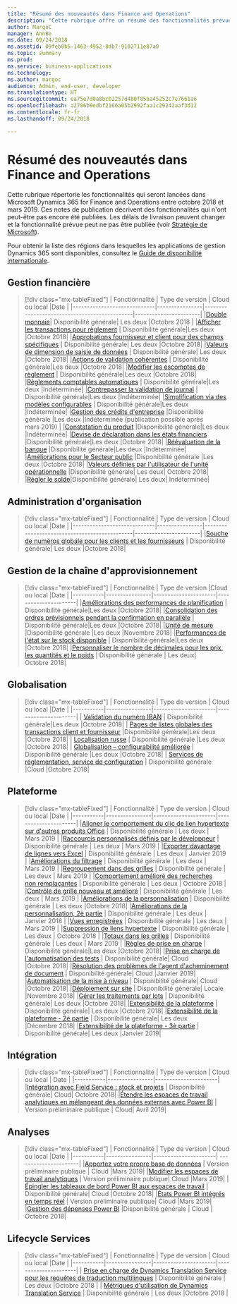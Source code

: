 ```yaml
---
title: "Résumé des nouveautés dans Finance and Operations"
description: "Cette rubrique offre un résumé des fonctionnalités prévues pour la version d'octobre 2018 de Microsoft Dynamics 365 for Finance and Operations."
author: MargoC
manager: AnnBe
ms.date: 09/24/2018
ms.assetid: 09feb0b5-1463-4952-8db7-9102711e87a0
ms.topic: summary
ms.prod: 
ms.service: business-applications
ms.technology: 
ms.author: margoc
audience: Admin, end-user, developer
ms.translationtype: HT
ms.sourcegitcommit: ea75e7d0a8bcb2257d4b0f85ba45252c7e7661a6
ms.openlocfilehash: a2706b0edbf2166a05b2992faa1c29242aaf3d12
ms.contentlocale: fr-fr
ms.lasthandoff: 09/24/2018

---
```

# <a name="summary-of-whats-new-in-finance-and-operations"></a>Résumé des nouveautés dans Finance and Operations

Cette rubrique répertorie les fonctionnalités qui seront lancées dans Microsoft Dynamics 365 for Finance and Operations entre octobre 2018 et mars 2019. Ces notes de publication décrivent des fonctionnalités qui n'ont peut-être pas encore été publiées. Les délais de livraison peuvent changer et la fonctionnalité prévue peut ne pas être publiée (voir [Stratégie de Microsoft](https://go.microsoft.com/fwlink/p/?linkid=2007332)).
    
Pour obtenir la liste des régions dans lesquelles les applications de gestion Dynamics 365 sont disponibles, consultez le [Guide de disponibilité internationale](https://aka.ms/dynamics_365_international_availability_deck).


## <a name="financial-management"></a>Gestion financière
> [!div class="mx-tableFixed"]
> | Fonctionnalité                     | Type de version   | Cloud ou local                      |Date |
> |-----------------------------|----------------|----------------------------------------------|-----------------------|
> |[Double monnaie](dual-currency.md)| Disponibilité générale| Les deux                                |Octobre 2018 |
> |[Afficher les transactions pour règlement](view-settlement-transactions.md) | Disponibilité générale|Les deux  |Octobre 2018|
> |[Approbations fournisseur et client pour des champs spécifiques](vendor-customer-approval-fields.md) | Disponibilité générale| Les deux            |Octobre 2018|
> |[Valeurs de dimension de saisie de données](data-entry-dimension-values.md) | Disponibilité générale| Les deux   |Octobre 2018|
> |[Actions de validation cohérentes](validation-actions-journals.md) | Disponibilité générale|Les deux  |Octobre 2018|
> |[Modifier les escomptes de règlement](change-cash-discounts.md) | Disponibilité générale|Les deux                |Octobre 2018|
> |[Règlements comptables automatiques](automatic-ledger-settlements.md) | Disponibilité générale|Les deux  |Indéterminée|
> |[Contrepasser la validation de journal](reverse-journal-posting.md) | Disponibilité générale|Les deux            |Indéterminée|
> |[Simplification via des modèles configurables](simplication-templates.md) | Disponibilité générale|Les deux   |Indéterminée|
> |[Gestion des crédits d'entreprise](enterprise-credit-management.md) |Disponibilité générale |Les deux  |Indéterminée (publication possible après mars 2019) |
> |[Constatation du produit](revenue-recognition.md) |Disponibilité générale|Les deux                     |Indéterminée|
> |[Devise de déclaration dans les états financiers](reporting-currency-financial-reporting.md) |Disponibilité générale|Les deux |Octobre 2018|
> |[Réévaluation de la banque](bank-revaluation.md) |Disponibilité générale|Les deux                     |Indéterminée|
> |[Améliorations pour le Secteur public](public-sector.md) |Disponibilité générale |Les deux     |Octobre 2018|
> |[Valeurs définies par l'utilisateur de l'unité opérationnelle](operating-unit-user-defined-values.md) |Disponibilité générale| Les deux| Octobre 2018|
> |[Régler le solde](settle-remainder.md)|Disponibilité générale| Les deux| Indéterminée|


## <a name="organization-administration"></a>Administration d'organisation
> [!div class="mx-tableFixed"]
> | Fonctionnalité                     | Type de version   | Cloud ou local                      |Date |
> |-----------------------------|----------------|----------------------------------------------|-----------------------|
> |[Souche de numéros globale pour les clients et les fournisseurs](global-number-sequences.md) | Disponibilité générale| Les deux           |Octobre 2018|

## <a name="supply-chain-management"></a>Gestion de la chaîne d'approvisionnement

> [!div class="mx-tableFixed"]
> | Fonctionnalité   | Type de version  |Cloud ou local  |Date |
> |-----------|----------------|----------------------|----------------------|
> |[Améliorations des performances de planification](master-planning-perf.md) | Disponibilité générale|Les deux     |Octobre 2018|
> |[Consolidation des ordres prévisionnels pendant la confirmation en parallèle](planned-orders-during-parallel-firming.md) | Disponibilité générale|Les deux     |Octobre 2018|
> |[Unité de mesure](uom.md) |Disponibilité générale |Les deux    |Novembre 2018|
> |[Performances de l'état sur le stock disponible](on-hand-inventory-report-performance.md) | Disponibilité générale|Les deux  |Octobre 2018|
> |[Personnaliser le nombre de décimales pour les prix, les quantités et le poids](customize-decimals-for-prices-quantities-and-weight.md) | Disponibilité générale | Les deux| Octobre 2018|

<!--
## Planned regulatory features
=======
-->

## <a name="globalization"></a>Globalisation

> [!div class="mx-tableFixed"]
> | Fonctionnalité   | Type de version   | Cloud ou local  |Date |
> |-----------|----------------|----------------------|----------------------|
> | [Validation du numéro IBAN](iban-number-validation.md) | Disponibilité générale|Les deux              |Octobre 2018|
> | [Pages de listes globales des transactions client et fournisseur](global-customer-and-vendor-list.md) |Disponibilité générale|Les deux   |Octobre 2018|
> | [Localisation russe](russian-regulations-on-prem.md)                            | Disponibilité générale |Les deux           |Octobre 2018|
> | [Globalisation – configurabilité améliorée](globalization-configurability.md)      | Disponibilité générale |Les deux          |Octobre 2018|
> | [Services de réglementation, service de configuration](regulatory-service-configuration.md) | Disponibilité générale |Cloud           |Octobre 2018|

## <a name="platform"></a>Plateforme

> [!div class="mx-tableFixed"]
> | Fonctionnalité   | Type de version   | Cloud ou local  |Date |
> |-----------|----------------|----------------------|----------------------|
> |[Aligner le comportement du clic de lien hypertexte sur d'autres produits Office](hyperlink-behavior.md) | Disponibilité générale | Les deux | Mars 2019 |
> |[Raccourcis personnalisés définis par le développeur](custom-shortcuts.md) | Disponibilité générale | Les deux | Mars 2019 |
> |[Exporter davantage de lignes vers Excel](export-more-rows.md)  | Disponibilité générale | Les deux | Janvier 2019 |
> |[Améliorations du filtrage](filtering-enhancements.md) | Disponibilité générale | Les deux | Mars 2019 |
> |[Regroupement dans des grilles](grouping-in-grids.md)  | Disponibilité générale | Les deux | Mars 2019 |
> |[Comportement amélioré des recherches non remplaçantes](non-replacing-lookups.md) | Disponibilité générale | Les deux | Octobre 2018 |
> |[Contrôle de grille nouveau et amélioré](new-grid-control.md) | Disponibilité générale | Les deux | Mars 2019 |
> |[Améliorations de la personnalisation](personalization-improvements.md) | Disponibilité générale | Les deux |Octobre 2018|
> |[Améliorations de la personnalisation, 2è partie](personalization-improvements2.md) | Disponibilité générale | Les deux | Janvier 2018 |
> |[Vues enregistrées](saved-views.md) | Disponibilité générale | Les deux | Mars 2019 |
> |[Suppression de liens hypertexte](suppress-hyperlinks.md) | Disponibilité générale | Les deux | Octobre 2018 |
> |[Totaux dans les grilles](grid-totals.md) | Disponibilité générale | Les deux | Mars 2019 |
> |[Règles de prise en charge](supportability-rules.md) | Disponibilité générale|Les deux    |Octobre 2018|
> |[Prise en charge de l'automatisation des tests](test-automation-support.md) | Disponibilité générale| Cloud    |Octobre 2018|
> |[Résolution des problèmes de l'agent d'acheminement de document](troubleshoot-document-routing-agent.md) | Disponibilité générale| Cloud    |Janvier 2019|
> |[Automatisation de la mise à niveau](upgrade-automation.md) | Disponibilité générale| Cloud     |Octobre 2018|
> |[Déploiement sur site](on-premises-deployments.md) | Disponibilité générale|  Locale    |Novembre 2018|
> |[Gérer les traitements par lots](batch-management.md) | Disponibilité générale| Les deux   |Octobre 2018|
> |[Extensibilité de la plateforme](platform-extensibility.md) | Disponibilité générale| Les deux     |Octobre 2018|
> |[Extensibilité de la plateforme - 2è partie](platform-extensibility2.md) | Disponibilité générale| Les deux     |Décembre 2018|
> |[Extensibilité de la plateforme - 3è partie](platform-extensibility3.md) | Disponibilité générale| Les deux     |Janvier 2019|

## <a name="integration"></a>Intégration

> [!div class="mx-tableFixed"]
> | Fonctionnalité   | Type de version   |  Cloud ou local   | Date |
> |-----------|----------------|----------------------|
> |[Intégration avec Field Service : stock et projets](integration-field-service-inventory-projects.md) | Disponibilité générale| Cloud|   Octobre 2018|
> |[Étendre les espaces de travail analytiques en mélangeant des données externes avec Power BI](extend-analytical-workspaces-mash-up-external-data-powerbi.md) | Version préliminaire publique | Cloud| Avril 2019|

## <a name="analytics"></a>Analyses

> [!div class="mx-tableFixed"]
> | Fonctionnalité   | Type de version   | Cloud ou local  |Date |
> |-----------|----------------|----------------------| ----------------------|
> |[Apportez votre propre base de données](byod.md) | Version préliminaire publique |   Cloud   |Mars 2019|
> |[Modifier les espaces de travail analytiques](edit-analytical-workspaces.md) | Version préliminaire publique| Cloud     |Mars 2019|
> |[Épingler les tableaux de bord Power BI aux espaces de travail](pin-power-bi-dashboard.md) | Disponibilité générale| Cloud     |Octobre 2018|
> |[États Power BI intégrés en temps réel](realtime-powerbi.md) | Version préliminaire publique| Cloud     |Mars 2019|
> |[Gestion des dépenses Power BI](expense-management-power-bi.md) |Disponibilité générale | Cloud | Octobre 2018|


## <a name="lifecycle-services"></a>Lifecycle Services 

> [!div class="mx-tableFixed"]
> | Fonctionnalité   | Type de version   | Cloud ou local  |Date |
> |-----------|----------------|----------------------|----------------------|
> | [Prise en charge de Dynamics Translation Service pour les requêtes de traduction multilingues](translation-service.md) | Disponibilité générale | Les deux            |Octobre 2018           |
> | [Métriques d'utilisation de Dynamics Translation Service](translation-service.md) | Disponibilité générale             | Les deux            |Octobre 2018           |


